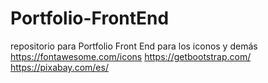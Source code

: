 # Portfolio-FrontEnd
repositorio para Portfolio Front End
para los iconos y demás
https://fontawesome.com/icons
https://getbootstrap.com/
https://pixabay.com/es/